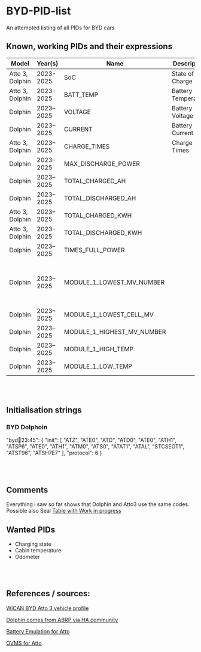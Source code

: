 # BYD-PID-list
An attempted listing of all PIDs for BYD cars


## Known, working PIDs and their expressions

|Model|Year(s)|Name|Description|PID #|Class|Unit|Min|Max|Expression|Init|Remarks
|-|-|-|-|-|-|-|-|-|-|-|-|
|Atto 3, Dolphin|2023-2025|SoC|State of Charge|221FFC1|Battery|%|0|100|((B5*256)+B4)/100||confirmed working|
|Atto 3, Dolphin|2023-2025|BATT_TEMP|Battery Temperature|220032|Temperature|°C|-40|80|B4-40||confirmed working|
|Dolphin|2023–2025|VOLTAGE|Battery Voltage|220008|Voltage|V|200|1000|B4 + B5*25 |Yes|needs confirmation|
|Dolphin|2023–2025|CURRENT|Battery Current|220009|Current|A|-600|1000|((A + B*256) - 5000) / 10 |Yes|working|
|Atto 3, Dolphin|2023–2025|CHARGE_TIMES|Charge Times|22000B1| - | - |0|?|(B4 + B5*256)|?|confirmed working|
|Dolphin|2023–2025|MAX_DISCHARGE_POWER| |22000E| - | - |||||to be investigated|
|Dolphin|2023–2025|TOTAL_CHARGED_AH| |22000F| - | - |||||to be investigated|
|Dolphin|2023–2025|TOTAL_DISCHARGED_AH| |220010| - | - |||||to be investigated|
|Atto 3, Dolphin|2023–2025|TOTAL_CHARGED_KWH| |2200111| - | - |||B4+(B5*256)||confirmed working|
|Atto 3, Dolphin|2023–2025|TOTAL_DISCHARGED_KWH| |2200121| - | - |||B4+(B5*256)||confirmed working|
|Dolphin|2023–2025|TIMES_FULL_POWER| |220004| - | - |||||to be investigated|
|Dolphin|2023–2025|MODULE_1_LOWEST_MV_NUMBER| |22016C| - | - |||||there are at leat 10 Modules in Atto and possible 13 in Dolphin|
|Dolphin|2023–2025|MODULE_1_LOWEST_CELL_MV| |22016D| - | - |||||to be investigated|
|Dolphin|2023–2025|MODULE_1_HIGHEST_MV_NUMBER| |22016E| - | - |||||to be investigated|
|Dolphin|2023–2025|MODULE_1_HIGH_TEMP| |220171| - | - |||||to be investigated|
|Dolphin|2023–2025|MODULE_1_LOW_TEMP| |220173| - | - |||||to be investigated|

<br><br>

## Initialisation strings
### BYD Dolphoin
"byd:dolphin:23:45": {
  "init": [
    "ATZ", "ATE0", "ATD", "ATD0", "ATE0", "ATH1", "ATSP6",
    "ATE0", "ATH1", "ATM0", "ATS0", "ATAT1", "ATAL", "STCSEGT1", "ATST96", "ATSH7E7"
  ],
  "protocol": 6
}

<br><br>

## Comments
Everything i saw so far shows that Dolphin and Atto3 use the same codes. Possible also Seal
[Table with Work in progress](https://docs.google.com/spreadsheets/d/17hWSms8gI4p-yw8w6tnLtT0eCKMj096mSmfEf9bdpZs/edit?usp=sharing)


## Wanted PIDs
- Charging state
- Cabin temperature
- Odometer

<br><br>


## References / sources:
[WiCAN BYD Atto 3 vehicle profile](https://github.com/meatpiHQ/wican-fw/blob/main/vehicle_profiles/byd/atto3.json)

[Dolphin comes from ABRP via HA community](https://community.home-assistant.io/t/source-for-byd-atto-3-battery-state-of-charge/603428/46?u=delorean)

[Battery Emulation for Atto](https://github.com/dalathegreat/Battery-Emulator/blob/main/Software/src/battery/BYD-ATTO-3-BATTERY.cpp#L32)

[OVMS for Atto](https://github.com/openvehicles/Open-Vehicle-Monitoring-System-3/blob/master/vehicle/OVMS.V3/components/vehicle_byd_atto3/src/vehicle_byd_atto3.cpp)
